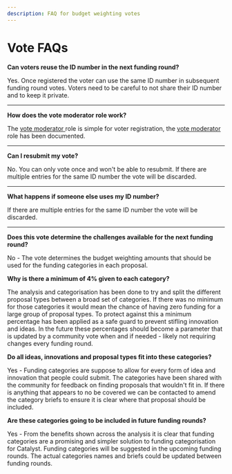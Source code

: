 ```yaml
---
description: FAQ for budget weighting votes
---
```


# Vote FAQs

**Can voters reuse the ID number in the next funding round?**&#x20;

Yes. Once registered the voter can use the same ID number in subsequent funding round votes. Voters need to be careful to not share their ID number and to keep it private.

****

**How does the vote moderator role work?**&#x20;

The [vote moderator ](vote-moderator.md)role is simple for voter registration, the [vote moderator](vote-moderator.md) role has been documented.

****

**Can I resubmit my vote?**&#x20;

No. You can only vote once and won't be able to resubmit. If there are multiple entries for the same ID number the vote will be discarded.

****

**What happens if someone else uses my ID number?**&#x20;

If there are multiple entries for the same ID number the vote will be discarded.&#x20;

****

**Does this vote determine the challenges available for the next funding round?**

No - The vote determines the budget weighting amounts that should be used for the funding categories in each proposal.



**Why is there a minimum of 4% given to each category?**

The analysis and categorisation has been done to try and split the different proposal types between a broad set of categories. If there was no minimum for those categories it would mean the chance of having zero funding for a large group of proposal types. To protect against this a minimum percentage has been applied as a safe guard to prevent stifling innovation and ideas. In the future these percentages should become a parameter that is updated by a community vote when and if needed - likely not requiring changes every funding round.



**Do all ideas, innovations and proposal types fit into these categories?**

Yes - Funding categories are suppose to allow for every form of idea and innovation that people could submit. The categories have been shared with the community for feedback on finding proposals that wouldn't fit in. If there is anything that appears to no be covered we can be contacted to amend the category briefs to ensure it is clear where that proposal should be included.



**Are these categories going to be included in future funding rounds?**

Yes - From the benefits shown across the analysis it is clear that funding categories are a promising and simpler solution to funding categorisation for Catalyst. Funding categories will be suggested in the upcoming funding rounds. The actual categories names and briefs could be updated between funding rounds.
